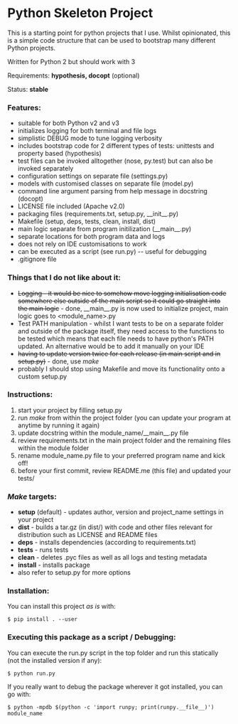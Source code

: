 # Python Skeleton Project
This is a starting point for python projects that I use. Whilst opinionated, this is a simple code structure that can be used to bootstrap many different Python projects.

Written for Python 2 but should work with 3

Requirements: **hypothesis, docopt** (optional)

Status: **stable**

### Features:
* suitable for both Python v2 and v3
* initializes logging for both terminal and file logs
* simplistic DEBUG mode to tune logging verbosity
* includes bootstrap code for 2 different types of tests: unittests and property based (hypothesis)
* test files can be invoked alltogether (nose, py.test) but can also be invoked separately
* configuration settings on separate file (settings.py)
* models with customised classes on separate file (model.py)
* command line argument parsing from help message in docstring (docopt)
* LICENSE file included (Apache v2.0)
* packaging files (requirements.txt, setup.py, \_\_init\_\_.py)
* Makefile (setup, deps, tests, clean, install, dist)
* main logic separate from program initilization (\_\_main\_\_.py)
* separate locations for both program data and logs
* does not rely on IDE customisations to work
* can be executed as a script (see run.py) -- useful for debugging
* .gitignore file

### Things that I do not like about it:
* ~~Logging - it would be nice to somehow move logging initialisation code somewhere else outside of the main script so it could go straight into the main logic~~ - done, \_\_main\_\_.py is now used to initialize project, main logic goes to <module_name>.py
* Test PATH manipulation - whilst I want tests to be on a separate folder and outside of the package itself, they need access to the functions to be tested which means that each file needs to have python's PATH updated. An alternative would be to add it manually on your IDE
* ~~having to update version twice for each release (in main script and in setup.py)~~ - done, use _make_
* probably I should stop using Makefile and move its functionality onto a custom setup.py

### Instructions:
1. start your project by filling setup.py
1. run _make_ from within the project folder (you can update your program at anytime by running it again)
1. update docstring within the module_name/\_\_main\_\_.py file
1. review requirements.txt in the main project folder and the remaining files within the module folder
1. rename module_name.py file to your preferred program name and kick off!
1. before your first commit, review README.me (this file) and updated your tests/

### _Make_ targets:
* __setup__ (default) - updates author, version and project_name settings in your project
* __dist__ - builds a tar.gz (in dist/) with code and other files relevant for distribution such as LICENSE and README files
* __deps__ - installs dependencies (according to requirements.txt)
* __tests__ - runs tests
* __clean__ - deletes .pyc files as well as all logs and testing metadata
* __install__ - installs package
* also refer to setup.py for more options

### Installation:
You can install this project _as is_ with:

```
$ pip install . --user
```

### Executing this package as a script  / Debugging:
You can execute the run.py script in the top folder and run this statically (not the installed version if any):

```
$ python run.py
```

If you really want to debug the package wherever it got installed, you can go with:
```
$ python -mpdb $(python -c 'import runpy; print(runpy.__file__)') module_name
```